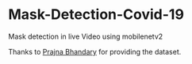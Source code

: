 # Mask-Detection-Covid-19
Mask detection in live Video using mobilenetv2

Thanks to [Prajna Bhandary](https://www.linkedin.com/feed/update/urn%3Ali%3Aactivity%3A6655711815361761280/) for providing the dataset.

